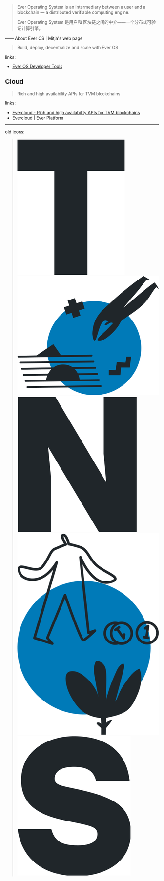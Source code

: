 
> Ever Operating System is an
>  intermediary between a user
>  and a blockchain — a distributed
>  verifiable computing engine.
> 
> Ever Operating System 是用户和
> 区块链之间的中介——一个分布式可验证计算引擎。
> 

—— [About Ever OS | Mitja's web page][paper-about]

> Build, deploy, decentralize
>  and scale with Ever OS
> 

links: 

- [Ever OS Developer Tools][site]

[site]: https://everos.dev
[site-old]: https://tonlabs.io

[docs-start]: https://docs.everos.dev/everdev/guides/quick-start
[paper-about]: https://mitja.gitbook.io/papers/v/everscale-white-paper/readme/chapter-three-ever-operating-system/about-ever-os

[team-gh]: https://github.com/tonlabs



## Cloud

> Rich and high availability APIs
>  for TVM blockchains
> 

links: 

[site-cloud]: https://evercloud.dev
[docs-cloud]: https://docs.evercloud.dev/products/evercloud

- [Evercloud - Rich and high availability APIs for TVM blockchains][site-cloud]
- [Evercloud | Ever Platform][docs-cloud]





----------

old icons: 

[pic-t-online]: https://ton-labs.firebaseapp.com/assets/t.8028325a58689604.png
[pic-devon-online]: https://ton-labs.firebaseapp.com/assets/dev-on.508017636f4ec45a.png
[pic-n-online]: https://ton-labs.firebaseapp.com/assets/n.285aae4729b28752.png
[pic-surfon-online]: https://ton-labs.firebaseapp.com/assets/surf-on.0befdc441ffb6440.png
[pic-s-online]: https://ton-labs.firebaseapp.com/assets/s.cf69ba7a72663c90.png

> ![T][pic-t] ![dev On][pic-devon] ![N][pic-n]  
>  ![surf On][pic-surfon] ![S][pic-s]
> 

[pic-t]: ./.assets/t.8028325a58689604.png
[pic-devon]: ./.assets/dev-on.508017636f4ec45a.png
[pic-n]: ./.assets/n.285aae4729b28752.png
[pic-surfon]: ./.assets/surf-on.0befdc441ffb6440.png
[pic-s]: ./.assets/s.cf69ba7a72663c90.png





